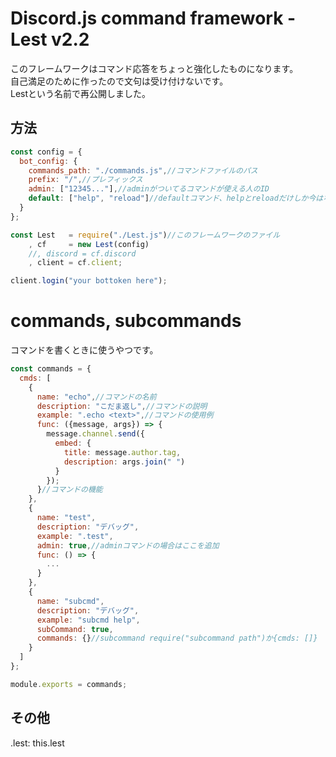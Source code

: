 # Discord.js command framework - Lest v2.2
このフレームワークはコマンド応答をちょっと強化したものになります。
<br>自己満足のために作ったので文句は受け付けないです。
<br>Lestという名前で再公開しました。

## 方法

```javascript
const config = {
  bot_config: {
    commands_path: "./commands.js",//コマンドファイルのパス
    prefix: "/",//プレフィックス
    admin: ["12345..."],//adminがついてるコマンドが使える人のID
    default: ["help", "reload"]//defaultコマンド、helpとreloadだけしか今はない
  }
};

const Lest   = require("./Lest.js")//このフレームワークのファイル
    , cf     = new Lest(config)
    //, discord = cf.discord
    , client = cf.client;

client.login("your bottoken here");
```

# commands, subcommands
コマンドを書くときに使うやつです。
```javascript
const commands = {
  cmds: [
    {
      name: "echo",//コマンドの名前
      description: "こだま返し",//コマンドの説明
      example: ".echo <text>",//コマンドの使用例
      func: ({message, args}) => {
        message.channel.send({
          embed: {
            title: message.author.tag,
            description: args.join(" ")
          }
        });
      }//コマンドの機能
    },
    {
      name: "test",
      description: "デバッグ",
      example: ".test",
      admin: true,//adminコマンドの場合はここを追加
      func: () => {
        ...
      }
    },
    {
      name: "subcmd",
      description: "デバッグ",
      example: "subcmd help",
      subCommand: true,
      commands: {}//subcommand require("subcommand path")か{cmds: []}
    }
  ]
};

module.exports = commands;
```

## その他
<client>.lest: this.lest
